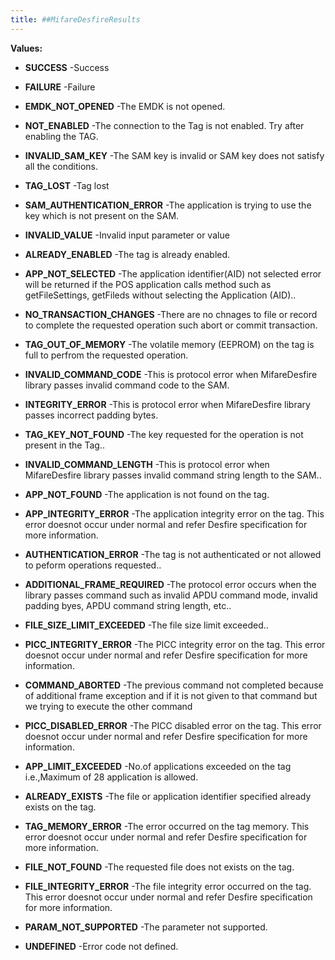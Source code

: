 ```yaml
---
title: ##MifareDesfireResults
---
```




**Values:**

* **SUCCESS** -Success

* **FAILURE** -Failure

* **EMDK_NOT_OPENED** -The EMDK is not opened.

* **NOT_ENABLED** -The connection to the Tag is not enabled. Try after enabling the TAG.

* **INVALID_SAM_KEY** -The SAM key is invalid or SAM key does not satisfy all the conditions.

* **TAG_LOST** -Tag lost

* **SAM_AUTHENTICATION_ERROR** -The application is trying to use the key which is not present on the SAM.

* **INVALID_VALUE** -Invalid input parameter or value

* **ALREADY_ENABLED** -The tag is already enabled.

* **APP_NOT_SELECTED** -The application identifier(AID) not selected error will be returned if
 the POS application calls method such as getFileSettings, getFileds
 without selecting the Application (AID)..

* **NO_TRANSACTION_CHANGES** -There are no chnages to file or record to complete the requested
 operation such abort or commit transaction.

* **TAG_OUT_OF_MEMORY** -The volatile memory (EEPROM) on the tag is full to perfrom the requested
 operation.

* **INVALID_COMMAND_CODE** -This is protocol error when MifareDesfire library passes invalid command
 code to the SAM.

* **INTEGRITY_ERROR** -This is protocol error when MifareDesfire library passes incorrect
 padding bytes.

* **TAG_KEY_NOT_FOUND** -The key requested for the operation is not present in the Tag..

* **INVALID_COMMAND_LENGTH** -This is protocol error when MifareDesfire library passes invalid command
 string length to the SAM..

* **APP_NOT_FOUND** -The application is not found on the tag.

* **APP_INTEGRITY_ERROR** -The application integrity error on the tag. This error doesnot occur
 under normal and refer Desfire specification for more information.

* **AUTHENTICATION_ERROR** -The tag is not authenticated or not allowed to peform operations
 requested..

* **ADDITIONAL_FRAME_REQUIRED** -The protocol error occurs when the library passes command such as invalid
 APDU command mode, invalid padding byes, APDU command string length,
 etc..

* **FILE_SIZE_LIMIT_EXCEEDED** -The file size limit exceeded..

* **PICC_INTEGRITY_ERROR** -The PICC integrity error on the tag. This error doesnot occur under
 normal and refer Desfire specification for more information.

* **COMMAND_ABORTED** -The previous command not completed because of additional frame exception
 and if it is not given to that command but we trying to execute the other
 command

* **PICC_DISABLED_ERROR** -The PICC disabled error on the tag. This error doesnot occur under normal
 and refer Desfire specification for more information.

* **APP_LIMIT_EXCEEDED** -No.of applications exceeded on the tag i.e.,Maximum of 28 application is
 allowed.

* **ALREADY_EXISTS** -The file or application identifier specified already exists on the tag.

* **TAG_MEMORY_ERROR** -The error occurred on the tag memory. This error doesnot occur under
 normal and refer Desfire specification for more information.

* **FILE_NOT_FOUND** -The requested file does not exists on the tag.

* **FILE_INTEGRITY_ERROR** -The file integrity error occurred on the tag. This error doesnot occur
 under normal and refer Desfire specification for more information.

* **PARAM_NOT_SUPPORTED** -The parameter not supported.

* **UNDEFINED** -Error code not defined.


